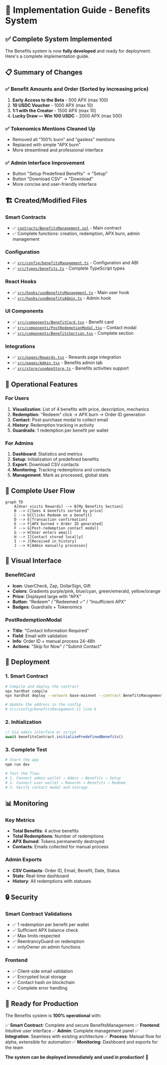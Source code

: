 # 🚀 Implementation Guide - Benefits System

## ✅ Complete System Implemented

The Benefits system is now **fully developed** and ready for deployment. Here's a complete implementation guide.

## 📋 Summary of Changes

### ✅ Benefit Amounts and Order (Sorted by increasing price)

1. **Early Access to the Beta** - 500 APX (max 100)
2. **10 USDC Voucher** - 1000 APX (max 10)
3. **1:1 with the Creator** - 1500 APX (max 10)
4. **Lucky Draw — Win 100 USDC** - 2000 APX (max 500)

### ✅ Tokenomics Mentions Cleaned Up

- Removed all "100% burn" and "gasless" mentions
- Replaced with simple "APX burn"
- More streamlined and professional interface

### ✅ Admin Interface Improvement

- Button "Setup Predefined Benefits" → "Setup"
- Button "Download CSV" → "Download"
- More concise and user-friendly interface

## 🏗️ Created/Modified Files

### Smart Contracts
- ✅ [`contracts/BenefitsManagement.sol`](contracts/BenefitsManagement.sol:1) - Main contract
- ✅ Complete functions: creation, redemption, APX burn, admin management

### Configuration
- ✅ [`src/config/benefitsManagement.ts`](src/config/benefitsManagement.ts:1) - Configuration and ABI
- ✅ [`src/types/benefits.ts`](src/types/benefits.ts:1) - Complete TypeScript types

### React Hooks
- ✅ [`src/hooks/useBenefitsManagement.ts`](src/hooks/useBenefitsManagement.ts:1) - Main user hook
- ✅ [`src/hooks/useBenefitsAdmin.ts`](src/hooks/useBenefitsAdmin.ts:1) - Admin hook

### UI Components
- ✅ [`src/components/BenefitCard.tsx`](src/components/BenefitCard.tsx:1) - Benefit card
- ✅ [`src/components/PostRedemptionModal.tsx`](src/components/PostRedemptionModal.tsx:1) - Contact modal
- ✅ [`src/components/BenefitsSection.tsx`](src/components/BenefitsSection.tsx:1) - Complete section

### Integrations
- ✅ [`src/pages/Rewards.tsx`](src/pages/Rewards.tsx:1) - Rewards page integration
- ✅ [`src/pages/Admin.tsx`](src/pages/Admin.tsx:1) - Benefits admin tab
- ✅ [`src/store/useAppStore.ts`](src/store/useAppStore.ts:1) - Benefits activities support

## 🎯 Operational Features

### For Users
1. **Visualization**: List of 4 benefits with price, description, mechanics
2. **Redemption**: "Redeem" click → APX burn → Order ID generation
3. **Contact**: Post-purchase modal to collect email
4. **History**: Redemption tracking in activity
5. **Guardrails**: 1 redemption per benefit per wallet

### For Admins
1. **Dashboard**: Statistics and metrics
2. **Setup**: Initialization of predefined benefits
3. **Export**: Download CSV contacts
4. **Monitoring**: Tracking redemptions and contacts
5. **Management**: Mark as processed, global stats

## 🔄 Complete User Flow

```mermaid
graph TD
    A[User visits Rewards] --> B[My Benefits Section]
    B --> C[Sees 4 benefits sorted by price]
    C --> D[Clicks Redeem on a benefit]
    D --> E[Transaction confirmation]
    E --> F[APX burned + Order ID generated]
    F --> G[Post-redemption contact modal]
    G --> H[User enters email]
    H --> I[Contact stored locally]
    I --> J[Received in history]
    J --> K[Admin manually processes]
```

## 🎨 Visual Interface

### BenefitCard
- **Icon**: UserCheck, Zap, DollarSign, Gift
- **Colors**: Gradients purple/pink, blue/cyan, green/emerald, yellow/orange
- **Price**: Displayed large with "APX"
- **Button**: "Redeem" / "Redeemed ✓" / "Insufficient APX"
- **Badges**: Guardrails + Tokenomics

### PostRedemptionModal
- **Title**: "Contact Information Required"
- **Field**: Email with validation
- **Info**: Order ID + manual process 24-48h
- **Actions**: "Skip for Now" / "Submit Contact"

## 🔧 Deployment

### 1. Smart Contract
```bash
# Compile and deploy the contract
npx hardhat compile
npx hardhat deploy --network base-mainnet --contract BenefitsManagement

# Update the address in the config
# src/config/benefitsManagement.ts line 6
```

### 2. Initialization
```typescript
// Via admin interface or script
await benefitsContract.initializePredefinedBenefits()
```

### 3. Complete Test
```bash
# Start the app
npm run dev

# Test the flow:
# 1. Connect admin wallet → Admin → Benefits → Setup
# 2. Connect user wallet → Rewards → Benefits → Redeem
# 3. Verify contact modal and storage
```

## 📊 Monitoring

### Key Metrics
- **Total Benefits**: 4 active benefits
- **Total Redemptions**: Number of redemptions
- **APX Burned**: Tokens permanently destroyed
- **Contacts**: Emails collected for manual process

### Admin Exports
- **CSV Contacts**: Order ID, Email, Benefit, Date, Status
- **Stats**: Real-time dashboard
- **History**: All redemptions with statuses

## 🔒 Security

### Smart Contract Validations
- ✅ 1 redemption per benefit per wallet
- ✅ Sufficient APX balance check
- ✅ Max limits respected
- ✅ ReentrancyGuard on redemption
- ✅ onlyOwner on admin functions

### Frontend
- ✅ Client-side email validation
- ✅ Encrypted local storage
- ✅ Contact hash on blockchain
- ✅ Complete error handling

## 🚀 Ready for Production

The Benefits system is **100% operational** with:

✅ **Smart Contract**: Complete and secure BenefitsManagement
✅ **Frontend**: Intuitive user interface
✅ **Admin**: Complete management panel
✅ **Integration**: Seamless with existing architecture
✅ **Process**: Manual flow for alpha, extensible for automation
✅ **Monitoring**: Dashboard and exports for the team

**The system can be deployed immediately and used in production!** 🎉
